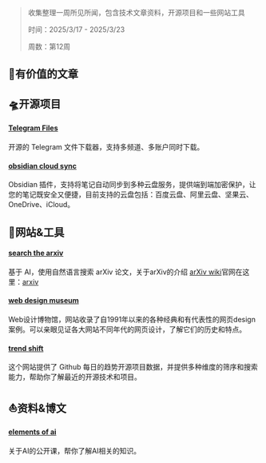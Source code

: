 >收集整理一周所见所闻，包含技术文章资料，开源项目和一些网站工具
>
>时间：2025/3/17 - 2025/3/23
>
>周数：第12周

## 📜有价值的文章

## 🛸开源项目

#### [Telegram Files](https://github.com/jarvis2f/telegram-files)

开源的 Telegram 文件下载器，支持多频道、多账户同时下载。

#### [obsidian cloud sync](https://github.com/ai-bytedance/obsidian-cloud-sync)

Obsidian 插件，支持将笔记自动同步到多种云盘服务，提供端到端加密保护，让您的笔记既安全又便捷，目前支持的云盘包括：百度云盘、阿里云盘、坚果云、OneDrive、iCloud。

## 🚀网站&工具

#### [search the arxiv](https://searchthearxiv.com/)

基于 AI，使用自然语言搜索 arXiv 论文，关于arXiv的介绍 [arXiv wiki](https://en.wikipedia.org/wiki/ArXiv)官网在这里：[arxiv](https://arxiv.org/)

#### [web design museum](https://www.webdesignmuseum.org/)

Web设计博物馆，网站收录了自1991年以来的各种经典和有代表性的网页design案例。可以亲眼见证各大网站不同年代的网页设计，了解它们的历史和特点。

#### [trend shift](https://trendshift.io/)

这个网站提供了 Github 每日的趋势开源项目数据，并提供多种维度的筛序和搜索能力，帮助你了解最近的开源技术和项目。

## ⛵资料&博文

#### [elements of ai](https://course.elementsofai.com/)

关于AI的公开课，帮你了解AI相关的知识。